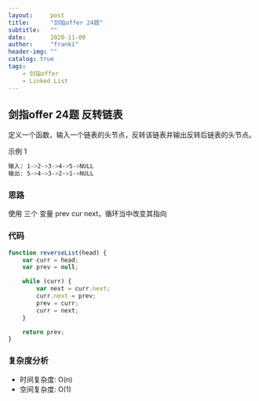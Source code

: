 ```yaml
---
layout:     post
title:      "剑指offer 24题"
subtitle:   ""
date:       2020-11-09
author:     "franki"
header-img: ""
catalog: true
tags:
    - 剑指offer
    - Linked List
---
```


## 剑指offer 24题 反转链表

定义一个函数，输入一个链表的头节点，反转该链表并输出反转后链表的头节点。

示例 1

```bash
输入: 1->2->3->4->5->NULL
输出: 5->4->3->2->1->NULL
```

### 思路

使用 三个 变量 prev cur next，循环当中改变其指向

### 代码

```js
function reverseList(head) {
    var curr = head;
    var prev = null;

    while (curr) {
        var next = curr.next;
        curr.next = prev;
        prev = curr;
        curr = next;
    }

    return prev;
}
```

### 复杂度分析

- 时间复杂度: O(n)
- 空间复杂度: O(1)
